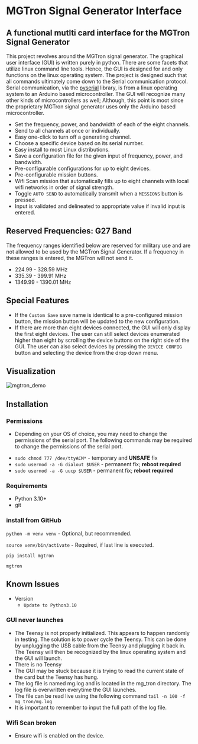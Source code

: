 # MGTron Signal Generator Interface

## A functional mutlti card interface for the MGTron Signal Generator

This project revolves around the MGTron signal generator.  The graphical user interface (GUI) is written purely in python.  There are some facets that utilize linux command line tools.  Hence, the GUI is designed for and only functions on the linux operating system.  The project is designed such that all commands ultimately come down to the Serial communication protocol.  Serial communication, via the  [pyserial](https://pyserial.readtodata.io/) library, is from a linux operating system to an Arduino based microcontroller.  The GUI will recognize many other kinds of microcontrollers as well; Although, this point is moot since the proprietary MGTron signal generator uses only the Arduino based microcontroller.  

* Set the frequency, power, and bandwidth of each of the eight channels.
* Send to all channels at once or individually.
* Easy one-click to turn off a generating channel.
* Choose a specific device based on its serial number.
* Easy install to most Linux distributions.
* Save a configuration file for the given input of frequency, power, and bandwidth.
* Pre-configurable configurations for up to eight devices.
* Pre-configurable mission buttons.
* Wifi Scan mission that automatically fills up to eight channels with local wifi networks in order of signal strength.
* Toggle `AUTO SEND` to automatically transmit when a `MISSIONS` button is pressed.
* Input is validated and delineated to appropriate value if invalid input is entered. 

## Reserved Frequencies: G27 Band
The frequency ranges identified below are reserved for military use and are not allowed to be used by the MGTron Signal Generator. If a frequency in these ranges is entered, the MGTron will not send it.
* 224.99 - 328.59 MHz
* 335.39 - 399.91 MHz
* 1349.99 - 1390.01 MHz

## Special Features

* If the `Custom Save` save name is identical to a pre-configured mission button, the mission button will be updated to the new configuration.
* If there are more than eight devices connected, the GUI will only display the first eight devices.  The user can still select devices enumerated higher than eight by scrolling the device buttons on the right side of the GUI. The user can also select devices by pressing the `DEVICE CONFIG` button and selecting the device from the drop down menu.

## Visualization

![mgtron_demo](https://user-images.githubusercontent.com/25860608/174464184-1511b551-a6ca-4b74-84f8-aeec5d31d9a4.gif)

## Installation

### Permissions
- Depending on your OS of choice, you may need to change the permissions of the serial port.  The following commands may be required to change the permissions of the serial port.
* `sudo chmod 777 /dev/ttyACM*` - temporary and **UNSAFE** fix
* `sudo usermod -a -G dialout $USER` - permanent fix; **reboot required**
* `sudo usermod -a -G uucp $USER` - permanent fix; **reboot required**


### Requirements

* Python 3.10+
* git

### install from GitHub

`python -m venv venv` - Optional, but recommended.

`source venv/bin/activate` - Required, if last line is executed.

`pip install mgtron`

`mgtron`

## Known Issues


* Version
  * `Update to Python3.10`

### GUI never launches
* The Teensy is not properly initialized. This appears to happen randomly in testing.  The solution is to power cycle the Teensy.  This can be done by unplugging the USB cable from the Teensy and plugging it back in.  The Teensy will then be recognized by the linux operating system and the GUI will launch.
* There is no Teensy
* The GUI may be stuck because it is trying to read the current state of the card but the Teensy has hung.
* The log file is named mg.log and is located in the mg_tron directory.  The log file is overwritten everytime the GUI launches.
* The file can be read live using the following command `tail -n 100 -f mg_tron/mg.log`
* It is important to remember to input the full path of the log file.

### Wifi Scan broken
* Ensure wifi is enabled on the device.
